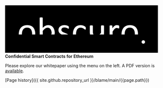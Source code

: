 ![image](assets/images/obscuro-full.png)
**Confidential Smart Contracts for Ethereum**

Please explore our whitepaper using the menu on the left. A PDF version is [available](assets/images/obscuro-whitepaper-0-9.pdf).

[Page history]({{ site.github.repository_url }}/blame/main/{{page.path}})
